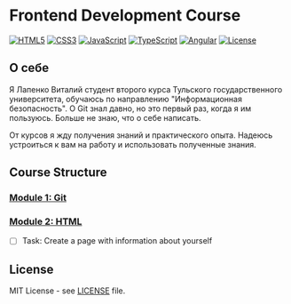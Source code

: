 # Frontend Development Course

[![HTML5](https://img.shields.io/badge/HTML5-E34F26?style=flat-square&logo=html5&logoColor=white)](https://developer.mozilla.org/en-US/docs/Web/Guide/HTML/HTML5)
[![CSS3](https://img.shields.io/badge/CSS3-1572B6?style=flat-square&logo=css3&logoColor=white)](https://developer.mozilla.org/en-US/docs/Web/CSS)
[![JavaScript](https://img.shields.io/badge/JavaScript-F7DF1E?style=flat-square&logo=javascript&logoColor=black)](https://developer.mozilla.org/en-US/docs/Web/JavaScript)
[![TypeScript](https://img.shields.io/badge/TypeScript-007ACC?style=flat-square&logo=typescript&logoColor=white)](https://www.typescriptlang.org/)
[![Angular](https://img.shields.io/badge/Angular-DD0031?style=flat-square&logo=angular&logoColor=white)](https://angular.io/)
[![License](https://img.shields.io/badge/license-MIT-blue.svg)](./LICENSE)

## О себе

Я Лапенко Виталий студент второго курса Тульского государственного университета, обучаюсь по направлению "Информационная безопасность". О Git знал давно, но это первый раз, когда я им пользуюсь. Больше не знаю, что о себе написать.

От курсов я жду получения знаний и практического опыта. Надеюсь устроиться к вам на работу и использовать полученные знания.

## Course Structure

### [Module 1: Git](./lesson_1)

### [Module 2: HTML](./lesson_2)
- [ ] Task: Create a page with information about yourself

## License

MIT License - see [LICENSE](./LICENSE) file.

